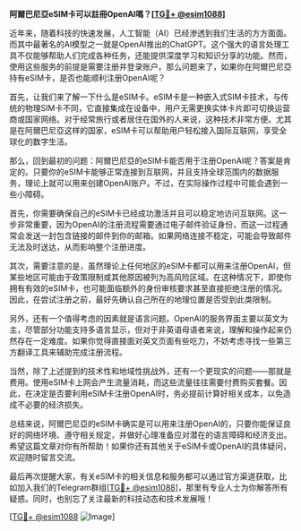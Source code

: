 **阿爾巴尼亞eSIM卡可以註冊OpenAI嗎？[[TG💪+ @esim1088](https://t.me/s/esim1088)]**

近年来，随着科技的快速发展，人工智能（AI）已经渗透到我们生活的方方面面。而其中最著名的AI模型之一就是OpenAI推出的ChatGPT。这个强大的语言处理工具不仅能够帮助人们完成各种任务，还能提供深度学习和知识分享的功能。然而，使用这些服务的前提是需要注册并登录账户。那么问题来了，如果你在阿爾巴尼亞持有eSIM卡，是否也能顺利注册OpenAI呢？

首先，让我们来了解一下什么是eSIM卡。eSIM卡是一种嵌入式SIM卡技术，与传统的物理SIM卡不同，它直接集成在设备中，用户无需更换实体卡片即可切换运营商或国家网络。对于经常旅行或者居住在国外的人来说，这种技术非常方便。尤其是在阿爾巴尼亞这样的国家，eSIM卡可以帮助用户轻松接入国际互联网，享受全球化的数字生活。

那么，回到最初的问题：阿爾巴尼亞的eSIM卡能否用于注册OpenAI呢？答案是肯定的。只要你的eSIM卡能够正常连接到互联网，并且支持全球范围内的数据服务，理论上就可以用来创建OpenAI账户。不过，在实际操作过程中可能会遇到一些小障碍。

首先，你需要确保自己的eSIM卡已经成功激活并且可以稳定地访问互联网。这一步非常重要，因为OpenAI的注册流程需要通过电子邮件验证身份，而这一过程通常会发送一封包含链接的邮件到你的邮箱。如果网络连接不稳定，可能会导致邮件无法及时送达，从而影响整个注册进度。

其次，需要注意的是，虽然理论上任何地区的eSIM卡都可以用来注册OpenAI，但某些地区可能由于政策限制或其他原因被列为高风险区域。在这种情况下，即使你拥有有效的eSIM卡，也可能面临额外的身份审核要求甚至直接拒绝注册的情况。因此，在尝试注册之前，最好先确认自己所在的地理位置是否受到此类限制。

另外，还有一个值得考虑的因素就是语言问题。OpenAI的服务界面主要以英文为主，尽管部分功能支持多语言显示，但对于非英语母语者来说，理解和操作起来仍然存在一定难度。如果你觉得直接面对英文页面有些吃力，不妨考虑寻找一些第三方翻译工具来辅助完成注册流程。

当然，除了上述提到的技术性和地域性挑战外，还有一个更现实的问题——那就是费用。使用eSIM卡上网会产生流量消耗，而这些流量往往需要付费购买套餐。因此，在决定是否要利用eSIM卡注册OpenAI时，务必提前计算好相关成本，以免造成不必要的经济损失。

总结来说，阿爾巴尼亞的eSIM卡确实是可以用来注册OpenAI的，只要你能保证良好的网络环境、遵守相关规定，并做好心理准备应对潜在的语言障碍和经济支出。希望这篇文章对你有所帮助！如果你还有其他关于eSIM卡或OpenAI的具体疑问，欢迎随时留言交流。

最后再次提醒大家，有关eSIM卡的相关信息和服务都可以通过官方渠道获取，比如加入我们的Telegram群组[[TG💪+ @esim1088](https://t.me/s/esim1088)]，那里有专业人士为你解答所有疑惑。同时，也别忘了关注最新的科技动态和技术发展哦！

[[TG💪+ @esim1088](https://t.me/s/esim1088) ![Image](https://i.postimg.cc/4NQfJmqS/Snipaste-2025-05-13-00-14-12.png)]